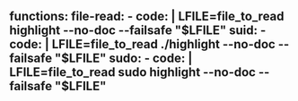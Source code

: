 functions:
  file-read:
    - code: |
        LFILE=file_to_read
        highlight --no-doc --failsafe "$LFILE"
  suid:
    - code: |
        LFILE=file_to_read
        ./highlight --no-doc --failsafe "$LFILE"
  sudo:
    - code: |
        LFILE=file_to_read
        sudo highlight --no-doc --failsafe "$LFILE"
---
